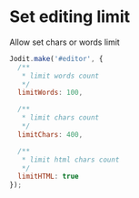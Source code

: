 # Set editing limit

Allow set chars or words limit

```js
Jodit.make('#editor', {
  /**
   * limit words count
   */
  limitWords: 100,

  /**
   * limit chars count
   */
  limitChars: 400,

  /**
   * limit html chars count
   */
  limitHTML: true
});
```
